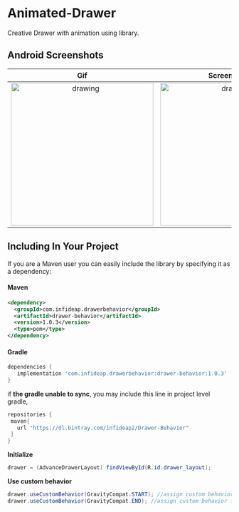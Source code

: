 # Animated-Drawer
Creative Drawer with animation using library.





## Android Screenshots

  Gif                 |   Screenshot 1                 |   Screenshot 2
:-------------------------:|:-------------------------:|:-------------------------:
<img src="https://github.com/RahilBadshah/Animated-Drawer/blob/master/screenshots/preview.gif?raw=true" alt="drawing" width="320"  /> | <img src="https://github.com/RahilBadshah/Animated-Drawer/blob/master/screenshots/Screenshot_1.png?raw=true" alt="drawing" width="320"/>| <img src="https://github.com/RahilBadshah/Animated-Drawer/blob/master/screenshots/Screenshot_2.png?raw=true" alt="drawing" width="320"/>


## Including In Your Project

If you are a Maven user you can easily include the library by specifying it as
a dependency:

#### Maven
``` xml
<dependency>
  <groupId>com.infideap.drawerbehavior</groupId>
  <artifactId>drawer-behavior</artifactId>
  <version>1.0.3</version>
  <type>pom</type>
</dependency>
```
#### Gradle
```groovy
dependencies {
   implementation 'com.infideap.drawerbehavior:drawer-behavior:1.0.3'
}
```

if **the gradle unable to sync**, you may include this line in project level gradle,
```groovy
repositories {
 maven{
   url "https://dl.bintray.com/infideap2/Drawer-Behavior"
 }
}
```

**Initialize**
```java
drawer = (AdvanceDrawerLayout) findViewById(R.id.drawer_layout);
```

**Use custom behavior**
```java
drawer.useCustomBehavior(GravityCompat.START); //assign custom behavior for "Left" drawer
drawer.useCustomBehavior(GravityCompat.END); //assign custom behavior for "Right" drawer 
```
